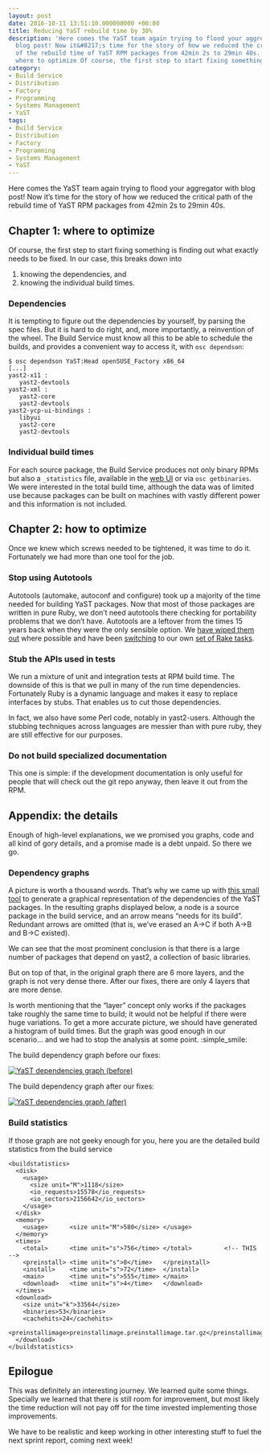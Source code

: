 ```yaml
---
layout: post
date: 2016-10-11 13:51:10.000000000 +00:00
title: Reducing YaST rebuild time by 30%
description: 'Here comes the YaST team again trying to flood your aggregator with
  blog post! Now it&#8217;s time for the story of how we reduced the critical path
  of the rebuild time of YaST RPM packages from 42min 2s to 29min 40s. Chapter 1:
  where to optimize Of course, the first step to start fixing something [&#8230;]'
category:
- Build Service
- Distribution
- Factory
- Programming
- Systems Management
- YaST
tags:
- Build Service
- Distribution
- Factory
- Programming
- Systems Management
- YaST
---
```


Here comes the YaST team again trying to flood your aggregator with blog
post! Now it’s time for the story of how we reduced the critical path of
the rebuild time of YaST RPM packages from 42min 2s to 29min 40s.

## Chapter 1: where to optimize

Of course, the first step to start fixing something is finding out what
exactly needs to be fixed. In our case, this breaks down into

1.  knowing the dependencies, and
2.  knowing the individual build times.

### Dependencies

It is tempting to figure out the dependencies by yourself, by parsing
the spec files. But it is hard to do right, and, more importantly, a
reinvention of the wheel. The Build Service must know all this to be
able to schedule the builds, and provides a convenient way to access it,
with `osc dependson`\:

    
    $ osc dependson YaST:Head openSUSE_Factory x86_64
    [...]
    yast2-x11 :
       yast2-devtools
    yast2-xml :
       yast2-core
       yast2-devtools
    yast2-ycp-ui-bindings :
       libyui
       yast2-core
       yast2-devtools

### Individual build times

For each source package, the Build Service produces not only binary RPMs
but also a `_statistics` file, available in the [web UI][1] or via `osc
getbinaries`. We were interested in the total build time, although the
data was of limited use because packages can be built on machines with
vastly different power and this information is not included.

## Chapter 2: how to optimize

Once we knew which screws needed to be tightened, it was time to do it.
Fortunately we had more than one tool for the job.

### Stop using Autotools

Autotools (automake, autoconf and configure) took up a majority of the
time needed for building YaST packages. Now that most of those packages
are written in pure Ruby, we don’t need autotools there checking for
portability problems that we don’t have. Autotools are a leftover from
the times 15 years back when they were the only sensible option. We
[have wiped them out][2] where possible and have been [switching][3] to
our own [set of Rake tasks][4].

### Stub the APIs used in tests

We run a mixture of unit and integration tests at RPM build time. The
downside of this is that we pull in many of the run time dependencies.
Fortunately Ruby is a dynamic language and makes it easy to replace
interfaces by stubs. That enables us to cut those dependencies.

In fact, we also have some Perl code, notably in yast2-users. Although
the stubbing techniques across languages are messier than with pure
ruby, they are still effective for our purposes.

### Do not build specialized documentation

This one is simple: if the development documentation is only useful for
people that will check out the git repo anyway, then leave it out from
the RPM.

## Appendix: the details

Enough of high-level explanations, we we promised you graphs, code and
all kind of gory details, and a promise made is a debt unpaid. So there
we go.

### Dependency graphs

A picture is worth a thousand words. That’s why we came up with [this
small tool][5] to generate a graphical representation of the
dependencies of the YaST packages. In the resulting graphs displayed
below, a node is a source package in the build service, and an arrow
means “needs for its build”. Redundant arrows are omitted (that is,
we’ve erased an A→C if both A→B and B→C existed).

We can see that the most prominent conclusion is that there is a large
number of packages that depend on yast2, a collection of basic
libraries.

But on top of that, in the original graph there are 6 more layers, and
the graph is not very dense there. After our fixes, there are only 4
layers that are more dense.

Is worth mentioning that the “layer” concept only works if the packages
take roughly the same time to build; it would not be helpful if there
were huge variations. To get a more accurate picture, we should have
generated a histogram of build times. But the graph was good enough in
our scenario… and we had to stop the analysis at some point.
:simple_smile:

The build dependency graph before our fixes:

[![YaST dependencies graph
(before)](../../../../images/2016-10-11/yast_deps_before-248x300.png)](../../../../images/2016-10-11/yast_deps_before.png)

The build dependency graph after our fixes:

[![YaST dependencies graph
(after)](../../../../images/2016-10-11/yast_deps_after-184x300.png)](../../../../images/2016-10-11/yast_deps_after.png)

### Build statistics

If those graph are not geeky enough for you, here you are the detailed
build statistics from the build service

    
    <buildstatistics>
      <disk>
        <usage>
          <size unit="M">1118</size>
          <io_requests>15578</io_requests>
          <io_sectors>2156642</io_sectors>
        </usage>
      </disk>
      <memory>
        <usage>      <size unit="M">580</size> </usage>
      </memory>
      <times>
        <total>      <time unit="s">756</time> </total>         <!-- THIS -->
        <preinstall> <time unit="s">8</time>   </preinstall>
        <install>    <time unit="s">72</time>  </install>
        <main>       <time unit="s">555</time> </main>
        <download>   <time unit="s">4</time>   </download>
      </times>
      <download>
        <size unit="k">33564</size>
        <binaries>53</binaries>
        <cachehits>24</cachehits>
        <preinstallimage>preinstallimage.preinstallimage.tar.gz</preinstallimage>
      </download>
    </buildstatistics>

## Epilogue

This was definitely an interesting journey. We learned quite some
things. Specially we learned that there is still room for improvement,
but most likely the time reduction will not pay off for the time
invested implementing those improvements.

We have to be realistic and keep working in other interesting stuff to
fuel the next sprint report, coming next week!



[1]: https://build.opensuse.org/package/statistics/YaST:Head/yast2-core?arch=x86_64&amp;repository=openSUSE_Factory
[2]: https://twitter.com/timmartin2/status/23365017839599616
[3]: https://github.com/yast/yast-bootloader/commit/5fb46ea8046ea9863e5411ffe1394797e71dde1e
[4]: https://github.com/openSUSE/packaging_rake_tasks
[5]: https://github.com/mvidner/rpm-build-dependencies
